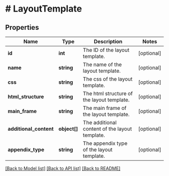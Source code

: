 # # LayoutTemplate

## Properties

Name | Type | Description | Notes
------------ | ------------- | ------------- | -------------
**id** | **int** | The ID of the layout template. | [optional] 
**name** | **string** | The name of the layout template. | [optional] 
**css** | **string** | The css of the layout template. | [optional] 
**html_structure** | **string** | The html structure of the layout template. | [optional] 
**main_frame** | **string** | The main frame of the layout template. | [optional] 
**additional_content** | **object[]** | The additional content of the layout template. | [optional] 
**appendix_type** | **string** | The appendix type of the layout template. | [optional] 

[[Back to Model list]](../../README.md#documentation-for-models) [[Back to API list]](../../README.md#documentation-for-api-endpoints) [[Back to README]](../../README.md)


